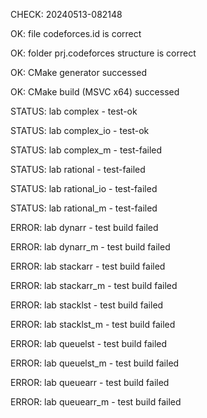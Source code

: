 CHECK: 20240513-082148
OK: file codeforces.id is correct
OK: folder prj.codeforces structure is correct
OK: CMake generator successed
OK: CMake build (MSVC x64) successed
STATUS: lab complex - test-ok
STATUS: lab complex_io - test-ok
STATUS: lab complex_m - test-failed
STATUS: lab rational - test-failed
STATUS: lab rational_io - test-failed
STATUS: lab rational_m - test-failed
ERROR: lab dynarr - test build failed
ERROR: lab dynarr_m - test build failed
ERROR: lab stackarr - test build failed
ERROR: lab stackarr_m - test build failed
ERROR: lab stacklst - test build failed
ERROR: lab stacklst_m - test build failed
ERROR: lab queuelst - test build failed
ERROR: lab queuelst_m - test build failed
ERROR: lab queuearr - test build failed
ERROR: lab queuearr_m - test build failed
